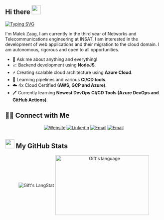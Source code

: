 ## Hi there <img src="https://github.com/TheDudeThatCode/TheDudeThatCode/blob/master/Assets/Hi.gif" width="29px"> 
[![Typing SVG](https://readme-typing-svg.demolab.com/?lines=Cloud+and+DevOps+student;Network+Engineer;CyberSecurity+Enthusiast)](https://git.io/typing-svg)
<div>
 <p>
I'm Malek Zaag, I am currently in the third year of Networks and Telecommunications engineering at INSAT, I am interested in the development of web applications and their migration to the cloud domain. I am autonomous, rigorous and open to all opportunities. 
  
- 💬 Ask me about anything and everything!
- 📈&nbsp;Backend development using **NodeJS**.
- ⚡&nbsp;Creating scalable cloud architecture using **Azure Cloud**.
- 🎯&nbsp;Learning pipelines and various **CI/CD tools**.
- ☁️&nbsp;4x Cloud Certified **(AWS, GCP and Azure)**.
- 🖊️&nbsp;Currently learning **Newest DevOps CI/CD Tools (Azure DevOps and GitHub Actions)**.  

</p>
</div>


## 🤝🏻 Connect with Me 
<p align="center">
<a href="https://malek-zaag.netlify.app/" target="_blank"><img alt="Website" src="https://img.shields.io/website?url=https://malek-zaag.netlify.app"></a>
<a href="https://www.linkedin.com/in/malekzaag/" target="_blank"><img alt="LinkedIn" src="https://img.shields.io/badge/-malek_zaag-blue?style=flat&logo=Linkedin&logoColor=white"></a>
<a href="https://github.com/Malek-Zaag"><img alt="Email" src="https://img.shields.io/github/followers/Malek-Zaag?label=Follow&style=social"></a>
<a href="mailto:zaag.malek1@gmail.com"><img alt="Email" src="https://img.shields.io/badge/-malek_zaag-c14438?style=flat&logo=Gmail&logoColor=white"></a>
</p>


## <img src = "https://i.pinimg.com/originals/65/c4/f4/65c4f452571be1261e9c623f7da488ac.gif" width = 29px> My GitHub Stats 
 <div align="center">

 <img align="center" src="https://streak-stats.demolab.com/?user=Malek-Zaag" alt="Gift's LangStat" /> 
  <img align="center" src="https://github-readme-stats.vercel.app/api/top-langs?username=Malek-Zaag&langs_count=8&layout=compact&theme=light" alt="Gift's language" height="192px"  width="300px"/>

</div>

<!--   <img align="center" src="https://github-readme-streak-stats.herokuapp.com/?user=Malek-Zaag" alt="Gift's LangStat" /> -->




